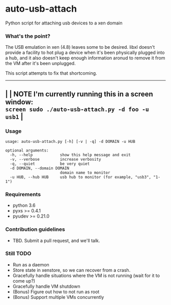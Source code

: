 # auto-usb-attach #

Python script for attaching usb devices to a xen domain

### What's the point? ###

The USB emulation in xen (4.8) leaves some to be desired.  libxl doesn't provide a facility
to hot plug a device when it's been physically plugged into a hub, and it also doesn't keep
enough information aronud to remove it from the VM after it's been unplugged.

This script attempts to fix that shortcoming.

---
| | **NOTE** I'm currently running this in a screen window:<br>`screen sudo ./auto-usb-attach.py -d foo -u usb1` |
---

### Usage ###

    usage: auto-usb-attach.py [-h] [-v | -q] -d DOMAIN -u HUB
    
    optional arguments:
      -h, --help            show this help message and exit
      -v, --verbose         increase verbosity
      -q, --quiet           be very quiet
      -d DOMAIN, --domain DOMAIN
                            domain name to monitor
      -u HUB, --hub HUB     usb hub to monitor (for example, "usb3", "1-1")


### Requirements ###

* python 3.6
* pyxs >= 0.4.1
* pyudev >= 0.21.0

### Contribution guidelines ###

* TBD.  Submit a pull request, and we'll talk.

### Still TODO ###

* Run as a daemon
* Store state in xenstore, so we can recover from a crash.
* Gracefully handle situations where the VM is not running (wait for it to come up?)
* Gracefully handle VM shutdown
* (Bonus) Figure out how to not run as root
* (Bonus) Support multiple VMs concurrently
